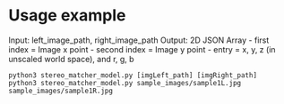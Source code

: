 # Usage example

Input: left_image_path, right_image_path
Output: 2D JSON Array
            - first index = Image x point
            - second index = Image y point
            - entry = x, y, z (in unscaled world space), and r, g, b

```
python3 stereo_matcher_model.py [imgLeft_path] [imgRight_path]
python3 stereo_matcher_model.py sample_images/sample1L.jpg sample_images/sample1R.jpg
```
